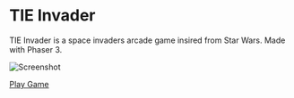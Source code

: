 # TIE Invader

TIE Invader is a space invaders arcade game insired from Star Wars.
Made with Phaser 3.

![Screenshot](https://i.imgur.com/XGgkB5I.png)

[ Play Game ]( https://tie-invader.herokuapp.com )
